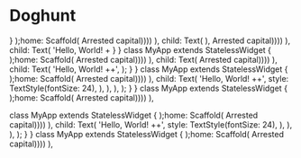 # Doghunt
  }
    );home: Scaffold(
        Arrested capital))))
        ),         child: Text(
      ),
        Arrested capital))))
        ),         child: Text(
            'Hello, World! +
  }
}
class MyApp extends StatelessWidget {
    );home: Scaffold(
        Arrested capital))))
        ),         child: Text(
        Arrested capital))))
        ),         child: Text(
            'Hello, World! ++',
    );
  }
}
class MyApp extends StatelessWidget {
    );home: Scaffold(
        Arrested capital))))
        ),         child: Text(
            'Hello, World! ++',
            style: TextStyle(fontSize: 24),
          ),
        ),
      ),
    );
  }
}
class MyApp extends StatelessWidget {
    );home: Scaffold(
        Arrested capital))))
        ),

class MyApp extends StatelessWidget {
    );home: Scaffold(
        Arrested capital))))
        ),         child: Text(
            'Hello, World! ++',
            style: TextStyle(fontSize: 24),
          ),
        ),
      ),
    );
  }
}
class MyApp extends StatelessWidget {
    );home: Scaffold(
        Arrested capital))))
        ),
